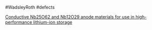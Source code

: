 #WadsleyRoth
#defects



[Conductive Nb25O62 and Nb12O29 anode materials for use in high-performance lithium-ion storage](https://www.sciencedirect.com/science/article/abs/pii/S0013468618303165)